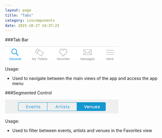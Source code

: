 ```yaml
---
layout: page
title: "Tabs"
category: ioscomponents
date: 2015-10-27 14:37:23
---
```


###Tab Bar

![Tab Bar](../images/tab_bar.png)

Usage:

* Used to navigate between the main views of the app and access the app menu

###Segmented Control

![Segmented Control](../images/segmented_control.png)

Usage:

* Used to filter between events, artists and venues in the Favorites view


